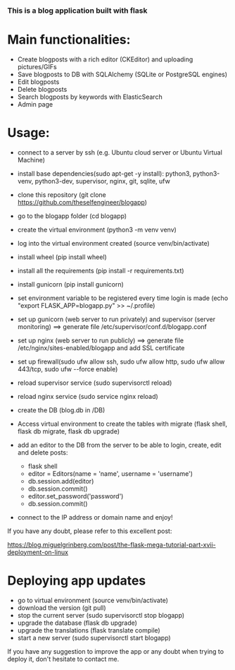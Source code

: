 ### This is a blog application built with flask

# Main functionalities:

- Create blogposts with a rich editor (CKEditor) and uploading pictures/GIFs
- Save blogposts to DB with SQLAlchemy (SQLite or PostgreSQL engines)
- Edit blogposts
- Delete blogposts
- Search blogposts by keywords with ElasticSearch
- Admin page

# Usage:

- connect to a server by ssh (e.g. Ubuntu cloud server or Ubuntu Virtual Machine)
- install base dependencies(sudo apt-get -y install): python3, python3-venv, python3-dev, supervisor, nginx, git, sqlite, ufw
- clone this repository (git clone https://github.com/theselfengineer/blogapp)
- go to the blogapp folder (cd blogapp)
- create the virtual environment (python3 -m venv venv)
- log into the virtual environment created (source venv/bin/activate)
- install wheel (pip install wheel)
- install all the requirements (pip install -r requirements.txt)
- install gunicorn (pip install gunicorn)
- set environment variable to be registered every time login is made (echo "export FLASK_APP=blogapp.py" >> ~/.profile)
- set up gunicorn (web server to run privately) and supervisor (server monitoring) ==> generate file /etc/supervisor/conf.d/blogapp.conf
- set up nginx (web server to run publicly) ==> generate file /etc/nginx/sites-enabled/blogapp and add SSL certificate 
- set up firewall(sudo ufw allow ssh, sudo ufw allow http, sudo ufw allow 443/tcp, sudo ufw --force enable)
- reload supervisor service (sudo supervisorctl reload)
- reload nginx service (sudo service nginx reload)
- create the DB (blog.db in /DB)
- Access virtual environment  to create the tables with migrate (flask shell, flask db migrate, flask db upgrade)
- add an editor to the DB from the server to be able to login, create, edit and delete posts:

    - flask shell
    - editor = Editors(name = 'name', username = 'username')
    - db.session.add(editor)
    - db.session.commit()
    - editor.set_password('password')
    - db.session.commit()

- connect to the IP address or domain name and enjoy!

If you have any doubt, please refer to this excellent post:

https://blog.miguelgrinberg.com/post/the-flask-mega-tutorial-part-xvii-deployment-on-linux

# Deploying app updates

- go to virtual environment (source venv/bin/activate)
- download the version (git pull)
- stop the current server (sudo supervisorctl stop blogapp)
- upgrade the database (flask db upgrade)
- upgrade the translations (flask translate compile)
- start a new server (sudo supervisorctl start blogapp)





If you have any suggestion to improve the app or any doubt when trying to deploy it, don't hesitate to contact me.
